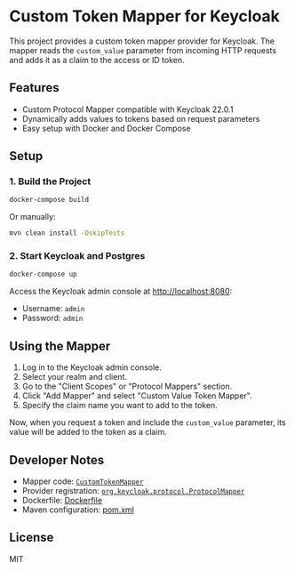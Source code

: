 # Custom Token Mapper for Keycloak

This project provides a custom token mapper provider for Keycloak. The mapper reads the `custom_value` parameter from incoming HTTP requests and adds it as a claim to the access or ID token.

## Features

- Custom Protocol Mapper compatible with Keycloak 22.0.1
- Dynamically adds values to tokens based on request parameters
- Easy setup with Docker and Docker Compose

## Setup

### 1. Build the Project

```sh
docker-compose build
```

Or manually:

```sh
mvn clean install -DskipTests
```

### 2. Start Keycloak and Postgres

```sh
docker-compose up
```

Access the Keycloak admin console at [http://localhost:8080](http://localhost:8080):

- Username: `admin`
- Password: `admin`

## Using the Mapper

1. Log in to the Keycloak admin console.
2. Select your realm and client.
3. Go to the "Client Scopes" or "Protocol Mappers" section.
4. Click "Add Mapper" and select "Custom Value Token Mapper".
5. Specify the claim name you want to add to the token.

Now, when you request a token and include the `custom_value` parameter, its value will be added to the token as a claim.

## Developer Notes

- Mapper code: [`CustomTokenMapper`](src/main/java/com/example/mapper/CustomTokenMapper.java)
- Provider registration: [`org.keycloak.protocol.ProtocolMapper`](src/main/resources/META-INF/services/org.keycloak.protocol.ProtocolMapper)
- Dockerfile: [Dockerfile](Dockerfile)
- Maven configuration: [pom.xml](pom.xml)

## License

MIT